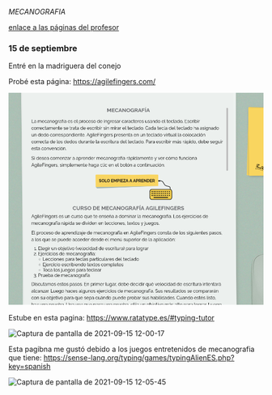 *MECANOGRAFIA*

[enlace a las páginas del profesor](https://github.com/d-prieto/Inkscape-fresado-y-soldadura/blob/main/Mecanograf%C3%ADa.md#informaci%C3%B3n-sobre-mecanograf%C3%ADa)

### 15 de septiembre

Entré en la madriguera del conejo

Probé esta página: https://agilefingers.com/

![](https://raw.githubusercontent.com/Draken666/1er-trimestre/main/Captura%20de%20pantalla%20de%202021-09-15%2011-50-38.png)


Estube en esta pagina: https://www.ratatype.es/#typing-tutor

![Captura de pantalla de 2021-09-15 12-00-17](https://user-images.githubusercontent.com/90753279/133413523-2e44a3b2-9db6-465e-984a-ad325318063d.png)


Esta pagibna me gustó debido a los juegos entretenidos de mecanografia que tiene: https://sense-lang.org/typing/games/typingAlienES.php?key=spanish

![Captura de pantalla de 2021-09-15 12-05-45](https://user-images.githubusercontent.com/90753279/133414360-497bbc9a-89fc-4230-91bb-14e9ebd32fd9.png)

